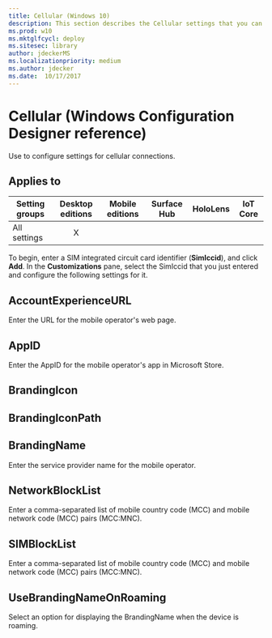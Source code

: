 ```yaml
---
title: Cellular (Windows 10)
description: This section describes the Cellular settings that you can configure in provisioning packages for Windows 10 using Windows Configuration Designer.
ms.prod: w10
ms.mktglfcycl: deploy
ms.sitesec: library
author: jdeckerMS
ms.localizationpriority: medium
ms.author: jdecker
ms.date:  10/17/2017
---
```


# Cellular (Windows Configuration Designer reference)

Use to configure settings for cellular connections.

## Applies to

| Setting groups | Desktop editions | Mobile editions | Surface Hub | HoloLens | IoT Core |
| --- | :---: | :---: | :---: | :---: | :---: |
| All settings | X |    |  |  |  |



To begin, enter a SIM integrated circuit card identifier (**SimIccid**), and click **Add**. In the **Customizations** pane, select the SimIccid that you just entered and configure the following settings for it.

## AccountExperienceURL

Enter the URL for the mobile operator's web page.

## AppID

Enter the AppID for the mobile operator's app in Microsoft Store.

## BrandingIcon


## BrandingIconPath



## BrandingName

Enter the service provider name for the mobile operator.

## NetworkBlockList

Enter a comma-separated list of mobile country code (MCC) and mobile network code (MCC) pairs (MCC:MNC).

## SIMBlockList

Enter a comma-separated list of mobile country code (MCC) and mobile network code (MCC) pairs (MCC:MNC).


## UseBrandingNameOnRoaming

Select an option for displaying the BrandingName when the device is roaming.